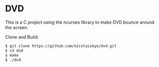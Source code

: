 # DVD

This is a C project using the ncurses library to make DVD bounce around the screen.

Clone and Build:

```bash
$ git clone https://github.com/nicolaiskye/dvd.git 
$ cd dvd
$ make
$ ./dvd
```
